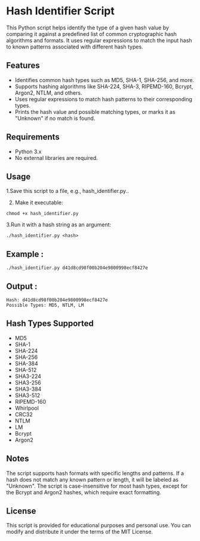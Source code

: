 # Hash Identifier Script

This Python script helps identify the type of a given hash value by comparing it against a predefined list of common cryptographic hash algorithms and formats. It uses regular expressions to match the input hash to known patterns associated with different hash types.

## Features
- Identifies common hash types such as MD5, SHA-1, SHA-256, and more.
- Supports hashing algorithms like SHA-224, SHA-3, RIPEMD-160, Bcrypt, Argon2, NTLM, and others.
- Uses regular expressions to match hash patterns to their corresponding types.
- Prints the hash value and possible matching types, or marks it as "Unknown" if no match is found.

## Requirements
- Python 3.x
- No external libraries are required.

## Usage
1.Save this script to a file, e.g., hash_identifier.py..

2. Make it executable:
```
chmod +x hash_identifier.py
```
3.Run it with a hash string as an argument:
```
./hash_identifier.py <hash>
```
 
## Example :
```
./hash_identifier.py d41d8cd98f00b204e9800998ecf8427e

```

## Output :
```
Hash: d41d8cd98f00b204e9800998ecf8427e
Possible Types: MD5, NTLM, LM

```




## Hash Types Supported
- MD5
- SHA-1
- SHA-224
- SHA-256
- SHA-384
- SHA-512
- SHA3-224
- SHA3-256
- SHA3-384
- SHA3-512
- RIPEMD-160
- Whirlpool
- CRC32
- NTLM
- LM
- Bcrypt
- Argon2
## Notes
The script supports hash formats with specific lengths and patterns. If a hash does not match any known pattern or length, it will be labeled as "Unknown".
The script is case-insensitive for most hash types, except for the Bcrypt and Argon2 hashes, which require exact formatting.
## License
This script is provided for educational purposes and personal use. You can modify and distribute it under the terms of the MIT License.

